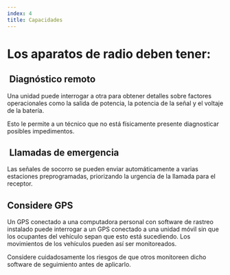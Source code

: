 ```yaml
---
index: 4
title: Capacidades
---
```

# Los aparatos de radio deben tener:

##  Diagnóstico remoto

Una unidad puede interrogar a otra para obtener detalles sobre factores operacionales como la salida de potencia, la potencia de la señal y el voltaje de la batería.

Esto le permite a un técnico que no está físicamente presente diagnosticar posibles impedimentos.

##  Llamadas de emergencia

Las señales de socorro se pueden enviar automáticamente a varias estaciones preprogramadas, priorizando la urgencia de la llamada para el receptor.

## Considere GPS

Un GPS conectado a una computadora personal con software de rastreo instalado puede interrogar a un GPS conectado a una unidad móvil sin que los ocupantes del vehículo sepan que esto está sucediendo. Los movimientos de los vehículos pueden así ser monitoreados.

Considere cuidadosamente los riesgos de que otros monitoreen dicho software de seguimiento antes de aplicarlo.